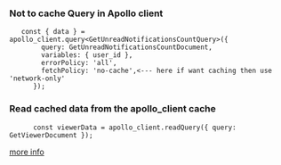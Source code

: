 ### Not to cache Query in Apollo client

````
   const { data } = apollo_client.query<GetUnreadNotificationsCountQuery>({
        query: GetUnreadNotificationsCountDocument,
        variables: { user_id },
        errorPolicy: 'all',
        fetchPolicy: 'no-cache',<--- here if want caching then use 'network-only'
      });
 ````     
 
### Read cached data from the apollo_client cache
````
      const viewerData = apollo_client.readQuery({ query: GetViewerDocument });
````

[more info](https://www.apollographql.com/docs/react/v2/caching/cache-interaction/)
